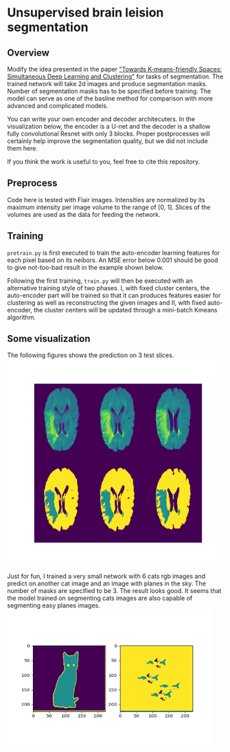 # Unsupervised brain leision segmentation

## Overview
Modify the idea presented in the paper ["Towards K-means-friendly Spaces: Simultaneous Deep Learning and Clustering"](https://arxiv.org/pdf/1610.04794) for tasks of segmentation. The trained network will take 2d images and produce segmentation masks. Number of segmentation masks has to be specified before training. The model can serve as one of the basline method for comparison with more advanced and complicated models. 

You can write your own encoder and decoder architecuters. In the visualization below, the encoder is a U-net and the decoder is a shallow fully convolutional Resnet with only 3 blocks. Proper postprocesses will certainly help improve the segmentation quality, but we did not include them here.

If you think the work is useful to you, feel free to cite this repository.

## Preprocess
Code here is tested with Flair images. Intensities are normalized by its maximum intensity per image volume to the range of [0, 1]. Slices of the volumes are used as the data for feeding the network.

## Training
`pretrain.py` is first executed to train the auto-encoder learning features for each pixel based on its neibors. An MSE error below 0.001 should be good to give not-too-bad result in the example shown below.

Following the first training, `train.py` will then be executed with an alternative training style of two phases. I, with fixed cluster centers, the auto-encoder part will be trained so that it can produces features easier for clustering as well as reconstructing the given images and II, with fixed auto-encoder, the cluster centers will be updated through a mini-batch Kmeans algorithm.

## Some visualization
The following figures shows the prediction on 3 test slices.
<img src = 'segU.png' height="480" width="720"> 


Just for fun, I trained a very small network with 6 cats rgb images and predict on another cat image and an image with planes in the sky. 
The number of masks are specified to be 3. The result looks good. It seems that the model trained on segmenting cats images are also capable of segmenting easy planes images.
<img src = 'cat.png' height="320" width="480">
